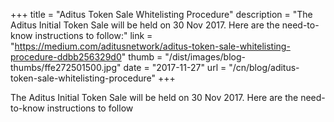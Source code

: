 +++
title = "Aditus Token Sale Whitelisting Procedure"
description = "The Aditus Initial Token Sale will be held on 30 Nov 2017. Here are the need-to-know instructions to follow:"
link = "https://medium.com/aditusnetwork/aditus-token-sale-whitelisting-procedure-ddbb256329d0"
thumb = "/dist/images/blog-thumbs/ffe272501500.jpg"
date = "2017-11-27"
url = "/cn/blog/aditus-token-sale-whitelisting-procedure"
+++

The Aditus Initial Token Sale will be held on 30 Nov 2017. Here are the need-to-know instructions to follow